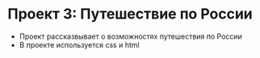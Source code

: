 # Проект 3: Путешествие по России

* Проект рассказвывает о возможностях путешествия по России
* В проекте используется css и html

